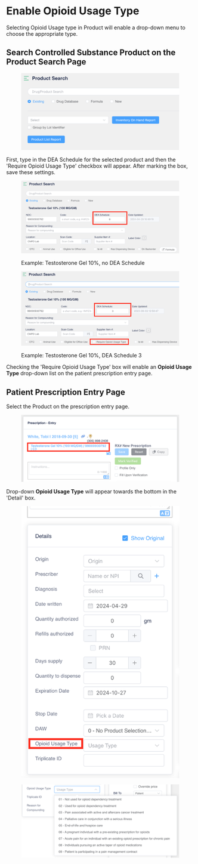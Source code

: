# Enable Opioid Usage Type

Selecting Opioid Usage type in Product will enable a drop-down menu to choose the appropriate type.

## Search Controlled Substance Product on the Product Search Page

<figure><img src="../../.gitbook/assets/image (336).png" alt=""><figcaption></figcaption></figure>

First, type in the DEA Schedule for the selected product and then the 'Require Opioid Usage Type' checkbox will appear. After marking the box, save these settings.

<div><figure><img src="../../.gitbook/assets/image31.png" alt=""><figcaption><p>Example: Testosterone Gel 10%, no DEA Schedule</p></figcaption></figure> <figure><img src="../../.gitbook/assets/image92.png" alt=""><figcaption><p>Example: Testosterone Gel 10%, DEA Schedule 3</p></figcaption></figure></div>

Checking the 'Require Opioid Usage Type' box will enable an **Opioid Usage Type** drop-down list on the patient prescription entry page.

## Patient Prescription Entry Page

Select the Product on the prescription entry page.

<figure><img src="../../.gitbook/assets/image (338).png" alt=""><figcaption></figcaption></figure>

Drop-down **Opioid Usage Type** will appear towards the bottom in the 'Detail' box.

<div><figure><img src="../../.gitbook/assets/image226.png" alt=""><figcaption></figcaption></figure> <figure><img src="../../.gitbook/assets/image108.png" alt=""><figcaption></figcaption></figure></div>
